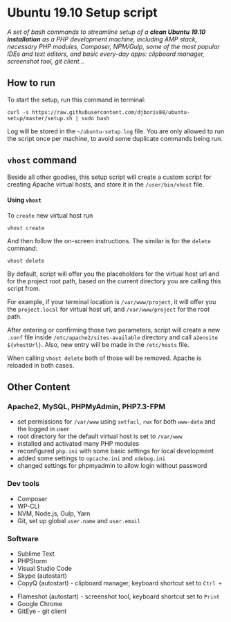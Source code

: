 # Ubuntu 19.10 Setup script

_A set of bash commands to streamline setup of a **clean Ubuntu 19.10 installation**
as a PHP development machine, including AMP stack, necessary PHP modules, Composer, NPM/Gulp, 
some of the most popular IDEs and text editors, and basic every-day apps: clipboard manager, 
screenshot tool, git client..._

## How to run

To start the setup, run this command in terminal:
```shell script
curl -s https://raw.githubusercontent.com/djboris88/ubuntu-setup/master/setup.sh | sudo bash
```

Log will be stored in the `~/ubuntu-setup.log` file. You are only allowed to run the script once per 
machine, to avoid some duplicate commands being run.

## `vhost` command

Beside all other goodies, this setup script will create a custom script for creating Apache virtual hosts,
and store it in the `/user/bin/vhost` file.

#### Using `vhost`
To `create` new virtual host run
```shell script
vhost create
```
And then follow the on-screen instructions. The similar is for the `delete` command:
```shell script
vhost delete
```

By default, script will offer you the placeholders for the virtual host url and for the project
root path, based on the current directory you are calling this script from.

For example, if your terminal location is `/var/www/project`, it will offer you the `project.local` 
for virtual host url, and `/var/www/project` for the root path.

After entering or confirming those two parameters, script will create a new `.conf` file inside
`/etc/apache2/sites-available` directory and call `a2ensite ${vhostUrl}`. Also, new entry will be
made in the `/etc/hosts` file.

When calling `vhost delete` both of those will be removed. Apache is reloaded in both cases.

## Other Content

### Apache2, MySQL, PHPMyAdmin, PHP7.3-FPM
- set permissions for `/var/www` using `setfacl`, `rwx` for both `www-data` and the logged in user
- root directory for the default virtual host is set to `/var/www`
- installed and activated many PHP modules
- reconfigured `php.ini` with some basic settings for local development
- added some settings to `opcache.ini` and `xdebug.ini`
- changed settings for phpmyadmin to allow login without password

### Dev tools
- Composer
- WP-CLI
- NVM, Node.js, Gulp, Yarn
- Git, set up global `user.name` and `user.email`

### Software
- Sublime Text
- PHPStorm
- Visual Studio Code
- Skype (autostart)
- CopyQ (autostart) - clipboard manager, keyboard shortcut set to ``Ctrl + ` ``
- Flameshot (autostart) - screenshot tool, keyboard shortcut set to `Print`
- Google Chrome
- GitEye - git client

